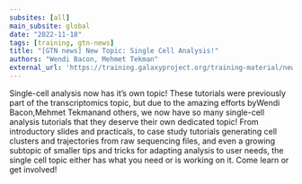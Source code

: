 ```yaml
---
subsites: [all]
main_subsite: global
date: "2022-11-18"
tags: [training, gtn-news]
title: "[GTN news] New Topic: Single Cell Analysis!"
authors: "Wendi Bacon, Mehmet Tekman"
external_url: 'https://training.galaxyproject.org/training-material/news/2022/11/18/singlecell.html'
---
```


Single-cell analysis now has it’s own topic! These tutorials were previously part of the transcriptomics topic, but due to the amazing efforts byWendi Bacon,Mehmet Tekmanand others, we now have so many single-cell analysis tutorials that they deserve their own dedicated topic! From introductory slides and practicals, to case study tutorials generating cell clusters and trajectories from raw sequencing files, and even a growing subtopic of smaller tips and tricks for adapting analysis to user needs, the single cell topic either has what you need or is working on it. Come learn or get involved!

